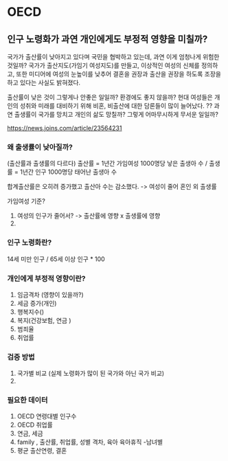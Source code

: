 # OECD

## 인구 노령화가 과연 개인에게도 부정적 영향을 미칠까?

국가가 출산률이 낮아지고 있다며 국민을 협박하고 있는데, 과연 이게 엄청나게 위험한 것일까?
국가가 출산지도(가임기 여성지도)를 만들고, 이상적인 여성의 신체를 정의하고, 또한 미디어에 여성의 눈높이를 낮추어 결혼을 권장과 출산을 권장을 하도록 조장을 하고 있다는 사실도 밝혀졌다.

출산률이 낮은 것이 그렇게나 안좋은 일일까?
환경에도 좋지 않을까?
현대 여성들은 개인의 성취와 미래를 대비하기 위해 비혼, 비출산에 대한 담론들이 많이 늘어났다. ?? 
과연 출생률이 국가를 망치고 개인의 삶도 망칠까? 그렇게 어마무시하게 무서운 일일까?

https://news.joins.com/article/23564231

### 왜 출생률이 낮아질까?
(출산률과 출생률의 다르다) 
출산률 = 1년간 가임여성 1000명당 낳은 출생아 수 / 출생률 = 1년간 인구 1000명당 태어난 출생아 수


합계출산률은 오히려 증가했고 출산아 수는 감소했다. -> 여성이 줄어
혼인 외 출생률

가임여성 기준?
1. 여성의 인구가 줄어서? -> 출산률에 영향 x 출생률에 영향
2. 


### 인구 노령화란?
14세 미만 인구 / 65세 이상 인구 * 100

### 개인에게 부정적 영향이란?
1. 임금격차 (영향이 있을까?) 
2. 세금 증가(개인)
2. 행복지수()
3. 복지(건강보험, 연금 )
4. 범죄율
5. 취업률


### 검증 방법
1. 국가별 비교 (실제 노령화가 많이 된 국가와 아닌 국가 비교)
2.  

### 필요한 데이터
1. OECD 연령대별 인구수
2. OECD 취업률
3. 연금, 세금
4. family , 출산률, 취업률, 성별 격차, 육아 육아휴직 -남녀별
5. 평균 출산연령, 결혼
